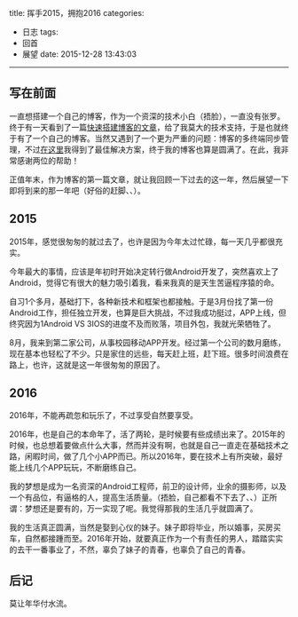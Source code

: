 title: 挥手2015，拥抱2016
categories:
  - 日志
tags:
  - 回首
  - 展望
date: 2015-12-28 13:43:03
---


## 写在前面
一直想搭建一个自己的博客，作为一个资深的技术小白（捂脸），一直没有张罗。终于有一天看到了一篇[快速搭建博客的文章](http://www.jianshu.com/p/99665608d295)，给了我莫大的技术支持，于是也就终于有了一个自己的博客。当然又遇到了一个更为严重的问题：博客的多终端同步管理，不过[在这里](http://chitanda.me/2015/06/18/hexo-sync-in-multiple-pc/)我得到了最佳解决方案，终于我的博客也算是圆满了。在此，我非常感谢两位的帮助！

正值年末，作为博客的第一篇文章，就让我回顾一下过去的这一年，然后展望一下即将到来的那一年吧（好俗的赶脚、、）。

## 2015
2015年，感觉很匆匆的就过去了，也许是因为今年太过忙碌，每一天几乎都很充实。

今年最大的事情，应该是年初时开始决定转行做Android开发了，突然喜欢上了Android，觉得它有很大的魅力吸引着我，看来我真的是天生苦逼程序猿的命。

自习1个多月，基础打下，各种新技术和框架也都接触。于是3月份找了第一份Android工作，担任独立开发，也算是巨大挑战，不过我成功挺过，APP上线，但终究因为1Android VS 3IOS的进度不及而败落，项目外包，我就光荣牺牲了。

8月，我来到第二家公司，从事校园移动APP开发。经过第一个公司的数月磨练，现在基本也轻松了不少。只是家住的远些，每天赶上班，赶下班。很多时间浪费在路上，也许，这就是这一年很匆匆的原因了。

## 2016
2016年，不能再疏忽和玩乐了，不过享受自然要享受。

2016年，也是自己的本命年了，活了两轮，是时候要有些成绩出来了。2015年的时候，也总想着要做点什么大事，然而并没有啊，也就是自己一直走在基础技术之路，闲暇时间，做了几个小APP而已。所以2016年，要在技术上有所突破，最好能上线几个APP玩玩，不断磨练自己。

我的梦想是成为一名资深的Android工程师，前卫的设计师，业余的摄影师，以及一个有品位，有逼格的人，提高生活质量。（捂脸，自己都看不下去了、、）正所谓：梦想还是要有的，万一实现了呢。我觉得那我的生活几乎就圆满了。

我的生活真正圆满，当然是娶到心仪的妹子。妹子即将毕业，所以婚事，买房买车，自然都接踵而至。2016年开始，就要真正作为一个有责任的男人，踏踏实实的去干一番事业了，不然，辜负了妹子的青春，也辜负了自己的青春。

## 后记
莫让年华付水流。